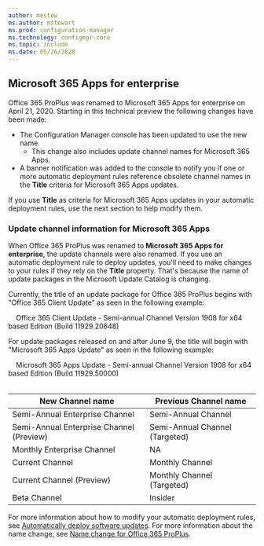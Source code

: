 ```yaml
---
author: mestew
ms.author: mstewart
ms.prod: configuration-manager
ms.technology: configmgr-core
ms.topic: include
ms.date: 05/26/2020
---
```


## <a name="bkmk_365_apps"></a> Microsoft 365 Apps for enterprise
<!--6298093-->
Office 365 ProPlus was renamed to Microsoft 365 Apps for enterprise on April 21, 2020. Starting in this technical preview the following changes have been made:

- The Configuration Manager console has been updated to use the new name.
   - This change also includes update channel names for Microsoft 365 Apps.
- A banner notification was added to the console to notify you if one or more automatic deployment rules reference obsolete channel names in the **Title** criteria for Microsoft 365 Apps updates.

If you use **Title** as criteria for Microsoft 365 Apps updates in your automatic deployment rules, use the next section to help modify them.

### <a name="bkmk_channel"></a> Update channel information for Microsoft 365 Apps
<!--6298093-->
When Office 365 ProPlus was renamed to **Microsoft 365 Apps for enterprise**, the update channels were also renamed. If you use an automatic deployment rule to deploy updates, you'll need to make changes to your rules if they rely on the **Title** property. That's because the name of update packages in the Microsoft Update Catalog is changing.

Currently, the title of an update package for Office 365 ProPlus begins with "Office 365 Client Update" as seen in the following example:

&nbsp; &nbsp; Office 365 Client Update - Semi-annual Channel Version 1908 for x64 based Edition (Build 11929.20648)

For update packages released on and after June 9, the title will begin with "Microsoft 365 Apps Update" as seen in the following example:

&nbsp; &nbsp; Microsoft 365 Apps Update - Semi-annual Channel Version 1908 for x64 based Edition (Build 11929.50000)
</br>
</br>

|New Channel name|Previous Channel name|
|--|--|
|Semi-Annual Enterprise Channel|Semi-Annual Channel|
|Semi-Annual Enterprise Channel (Preview)|Semi-Annual Channel (Targeted)|
|Monthly Enterprise Channel|NA|
|Current Channel|Monthly Channel|
|Current Channel (Preview)|Monthly Channel (Targeted)|
|Beta Channel|Insider|

For more information about how to modify your automatic deployment rules, see [Automatically deploy software updates](../../../../../sum/deploy-use/automatically-deploy-software-updates.md). For more information about the name change, see [Name change for Office 365 ProPlus](https://docs.microsoft.com/deployoffice/name-change).

